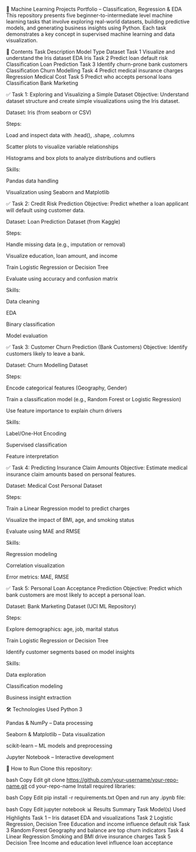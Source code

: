 🧠 Machine Learning Projects Portfolio – Classification, Regression & EDA
This repository presents five beginner-to-intermediate level machine learning tasks that involve exploring real-world datasets, building predictive models, and generating business insights using Python. Each task demonstrates a key concept in supervised machine learning and data visualization.

📁 Contents
Task	Description	Model Type	Dataset
Task 1	Visualize and understand the Iris dataset	EDA	Iris
Task 2	Predict loan default risk	Classification	Loan Prediction
Task 3	Identify churn-prone bank customers	Classification	Churn Modelling
Task 4	Predict medical insurance charges	Regression	Medical Cost
Task 5	Predict who accepts personal loans	Classification	Bank Marketing

✅ Task 1: Exploring and Visualizing a Simple Dataset
Objective: Understand dataset structure and create simple visualizations using the Iris dataset.

Dataset: Iris (from seaborn or CSV)

Steps:

Load and inspect data with .head(), .shape, .columns

Scatter plots to visualize variable relationships

Histograms and box plots to analyze distributions and outliers

Skills:

Pandas data handling

Visualization using Seaborn and Matplotlib

✅ Task 2: Credit Risk Prediction
Objective: Predict whether a loan applicant will default using customer data.

Dataset: Loan Prediction Dataset (from Kaggle)

Steps:

Handle missing data (e.g., imputation or removal)

Visualize education, loan amount, and income

Train Logistic Regression or Decision Tree

Evaluate using accuracy and confusion matrix

Skills:

Data cleaning

EDA

Binary classification

Model evaluation

✅ Task 3: Customer Churn Prediction (Bank Customers)
Objective: Identify customers likely to leave a bank.

Dataset: Churn Modelling Dataset

Steps:

Encode categorical features (Geography, Gender)

Train a classification model (e.g., Random Forest or Logistic Regression)

Use feature importance to explain churn drivers

Skills:

Label/One-Hot Encoding

Supervised classification

Feature interpretation

✅ Task 4: Predicting Insurance Claim Amounts
Objective: Estimate medical insurance claim amounts based on personal features.

Dataset: Medical Cost Personal Dataset

Steps:

Train a Linear Regression model to predict charges

Visualize the impact of BMI, age, and smoking status

Evaluate using MAE and RMSE

Skills:

Regression modeling

Correlation visualization

Error metrics: MAE, RMSE

✅ Task 5: Personal Loan Acceptance Prediction
Objective: Predict which bank customers are most likely to accept a personal loan.

Dataset: Bank Marketing Dataset (UCI ML Repository)

Steps:

Explore demographics: age, job, marital status

Train Logistic Regression or Decision Tree

Identify customer segments based on model insights

Skills:

Data exploration

Classification modeling

Business insight extraction

🛠️ Technologies Used
Python 3

Pandas & NumPy – Data processing

Seaborn & Matplotlib – Data visualization

scikit-learn – ML models and preprocessing

Jupyter Notebook – Interactive development

🚀 How to Run
Clone this repository:

bash
Copy
Edit
git clone https://github.com/your-username/your-repo-name.git
cd your-repo-name
Install required libraries:

bash
Copy
Edit
pip install -r requirements.txt
Open and run any .ipynb file:

bash
Copy
Edit
jupyter notebook
📊 Results Summary
Task	Model(s) Used	Highlights
Task 1	–	Iris dataset EDA and visualizations
Task 2	Logistic Regression, Decision Tree	Education and income influence default risk
Task 3	Random Forest	Geography and balance are top churn indicators
Task 4	Linear Regression	Smoking and BMI drive insurance charges
Task 5	Decision Tree	Income and education level influence loan acceptance
